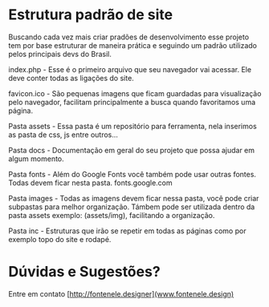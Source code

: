 Estrutura padrão de site
=============
Buscando cada vez mais criar pradões de desenvolvimento esse projeto tem por base estruturar de maneira prática e
seguindo um padrão utilizado pelos principais devs do Brasil.

index.php - Esse é o primeiro arquivo que seu navegador vai acessar. Ele deve conter todas as ligações do site.

favicon.ico - São pequenas imagens que ficam guardadas para visualização pelo navegador, facilitam principalmente a busca quando favoritamos uma página.

Pasta assets - Essa pasta é um repositório para ferramenta, nela inserimos as pasta de css, js entre outros...

Pasta docs - Documentação em geral do seu projeto que possa ajudar em algum momento.

Pasta fonts - Além do Google Fonts você também pode usar outras fontes. Todas devem ficar nesta pasta. fonts.google.com

Pasta images - Todas as imagens devem ficar nessa pasta, você pode criar subpastas para melhor organização. Támbem pode ser 
utilizada dentro da pasta assets exemplo: (assets/img), facilitando a organização.

Pasta inc - Estruturas que irão se repetir em todas as páginas como por exemplo topo do site e rodapé.

Dúvidas e Sugestões?
===============
Entre em contato [http://fontenele.designer](www.fontenele.design)
